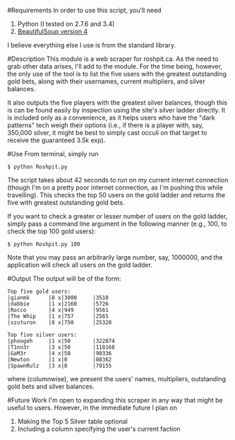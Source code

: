 #Requirements
In order to use this script, you'll need

1. Python (I tested on 2.7.6 and 3.4)
2. [BeautifulSoup version 4](http://www.crummy.com/software/BeautifulSoup/bs4/doc/#installing-beautiful-soup)

I believe everything else I use is from the standard library.

#Description
This module is a web scraper for roshpit.ca. As the need to grab other data arises, I'll add to the module. For the time being, however, the only use of the tool is to list the five users with the greatest outstanding gold bets, along with their usernames, current multipliers, and silver balances. 

It also outputs the five players with the greatest silver balances, though this is can be found easily by inspection using the site's silver ladder directly. It is included only as a convenience, as it helps users who have the "dark patterns" tech weigh their options (i.e., if there is a player with, say, 350,000 silver, it might be best to simply cast occuli on that target to receive the guaranteed 3.5k exp). 

#Use
From terminal, simply run

    $ python Roshpit.py

The script takes about 42 seconds to run on my current internet connection (though I'm on a pretty poor internet connection, as I'm pushing this while travelling). This checks the top 50 users on the gold ladder and returns the five with greatest outstanding gold bets.

If you want to check a greater or lesser number of users on the gold ladder, simply pass a command line argument in the following manner (e.g., 100, to check the top 100 gold users):

    $ python Roshpit.py 100

Note that you may pass an arbitrarily large number, say, 1000000, and the application will check all users on the gold ladder.

#Output
The output will be of the form:

    Top five gold users:
    |gianmk      |8 x|3000     |3510       
    |dabbie      |1 x|2160     |5726       
    |Rocco       |4 x|949      |9561       
    |The Whip    |1 x|757      |2565       
    |szuturon    |8 x|750      |25320      
    
    Top five silver users:
    |phoogeh     |1 x|50       |322874     
    |T1nn3r      |3 x|50       |118168     
    |GaM3r       |4 x|50       |90336      
    |Newton      |1 x|0        |88362      
    |SpawnRulz   |3 x|0        |79155

where (columnwise), we present the users' names, multipliers, outstanding gold bets and silver balances.

#Future Work
I'm open to expanding this scraper in any way that might be useful to users. However, in the immediate future I plan on

1. Making the Top 5 Silver table optional
2. Including a column specifying the user's current faction

